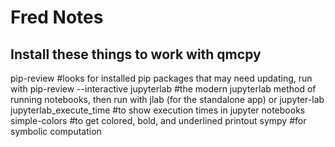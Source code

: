# Fred Notes

## Install these things to work with qmcpy

pip-review #looks for installed pip packages that may need updating, run with pip-review --interactive
jupyterlab #the modern jupyterlab method of running notebooks, then run with jlab (for the standalone app) or jupyter-lab
jupyterlab_execute_time #to show execution times in jupyter notebooks
simple-colors #to get colored, bold, and underlined printout
sympy #for symbolic computation

